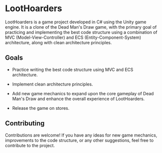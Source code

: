 # LootHoarders

LootHoarders is a game project developed in C# using the Unity game engine. It is a clone of the Dead Man's Draw game, with the primary goal of practicing and implementing the best code structure using a combination of MVC (Model-View-Controller) and ECS (Entity-Component-System) architecture, along with clean architecture principles.

## Goals

- Practice writing the best code structure using MVC and ECS architecture.

- Implement clean architecture principles.

- Add new game mechanics to expand upon the core gameplay of Dead Man's Draw and enhance the overall experience of LootHoarders.

- Release the game on stores.

## Contributing

Contributions are welcome! If you have any ideas for new game mechanics, improvements to the code structure, or any other suggestions, feel free to contribute to the project.
